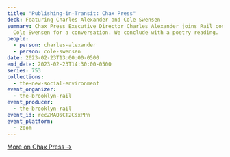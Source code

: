 ```yaml
---
title: "Publishing-in-Transit: Chax Press"
deck: Featuring Charles Alexander and Cole Swensen
summary: Chax Press Executive Director Charles Alexander joins Rail contributor
  Cole Swensen for a conversation. We conclude with a poetry reading.
people:
  - person: charles-alexander
  - person: cole-swensen
date: 2023-02-23T13:00:00-0500
end_date: 2023-02-23T14:30:00-0500
series: 753
collections:
  - the-new-social-environment
event_organizer:
  - the-brooklyn-rail
event_producer:
  - the-brooklyn-rail
event_id: recZMAQsCT2CsxPPn
event_platform:
  - zoom
---
```

[M﻿ore on Chax Press →](https://www.chax.org/)